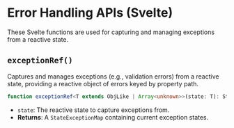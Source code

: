 # Error Handling APIs (Svelte)

These Svelte functions are used for capturing and managing exceptions from a reactive state.

## `exceptionRef()`

Captures and manages exceptions (e.g., validation errors) from a reactive state, providing a reactive object of errors keyed by property path.

```typescript
function exceptionRef<T extends ObjLike | Array<unknown>>(state: T): StateExceptionMap<T>;
```

- `state`: The reactive state to capture exceptions from.
- **Returns**: A `StateExceptionMap` containing current exception states.
